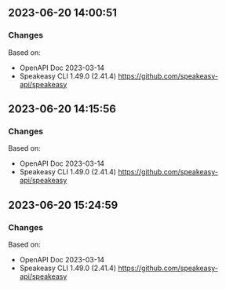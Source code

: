 

## 2023-06-20 14:00:51
### Changes
Based on:
- OpenAPI Doc 2023-03-14 
- Speakeasy CLI 1.49.0 (2.41.4) https://github.com/speakeasy-api/speakeasy

## 2023-06-20 14:15:56
### Changes
Based on:
- OpenAPI Doc 2023-03-14 
- Speakeasy CLI 1.49.0 (2.41.4) https://github.com/speakeasy-api/speakeasy

## 2023-06-20 15:24:59
### Changes
Based on:
- OpenAPI Doc 2023-03-14 
- Speakeasy CLI 1.49.0 (2.41.4) https://github.com/speakeasy-api/speakeasy